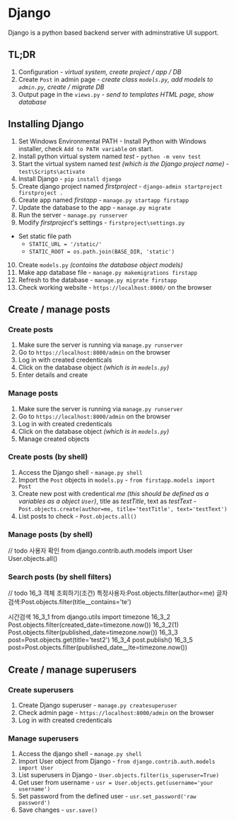 # Django

Django is a python based backend server with adminstrative UI support.

## TL;DR

1. Configuration *- virtual system, create project / app / DB*
2. Create `Post` in admin page *- create class `models.py`, add models to `admin.py`, create / migrate DB*
3. Output page in the `views.py` *- send to templates HTML page, show database*

## Installing Django

1. Set Windows Environmental PATH - Install Python with Windows installer, check `Add to PATH variable` on start.
2. Install python virtual system named *test* - `python -m venv test`
3. Start the virtual system named *test (which is the Django project name)* - `test\Scripts\activate`
4. Install Django - `pip install django`
5. Create django project named *firstproject* - `django-admin startproject firstproject .`
6. Create app named *firstapp* - `manage.py startapp firstapp`
7. Update the database to the app - `manage.py migrate`
8. Run the server - `manage.py runserver`
9. Modify *firstproject*'s settings - `firstproject\settings.py`
  - Set static file path
    - `STATIC_URL = '/static/'`
    - `STATIC_ROOT = os.path.join(BASE_DIR, 'static')`
10. Create `models.py` *(contains the database object models)*
11. Make app database file - `manage.py makemigrations firstapp`
12. Refresh to the database - `manage.py migrate firstapp`
13. Check working website - `https://localhost:8000/` on the browser

## Create / manage posts

### Create posts
1. Make sure the server is running via `manage.py runserver`
2. Go to `https://localhost:8000/admin` on the browser
3. Log in with created credenticals
4. Click on the database object *(which is in `models.py`)*
5. Enter details and create

### Manage posts
1. Make sure the server is running via `manage.py runserver`
2. Go to `https://localhost:8000/admin` on the browser
3. Log in with created credenticals
4. Click on the database object *(which is in `models.py`)*
5. Manage created objects

### Create posts (by shell)
1. Access the Django shell - `manage.py shell`
2. Import the `Post` objects in `models.py` - `from firstapp.models import Post`
3. Create new post with credentical *me (this should be defined as a variables as a object `User`)*, title as *testTitle*, text as *testText* - `Post.objects.create(author=me, title='testTitle', text='testText')`
4. List posts to check - `Post.objects.all()`

### Manage posts (by shell)
// todo
사용자 확인
from django.contrib.auth.models import User
User.objects.all()

### Search posts (by shell filters)
// todo
16_3 객체 조회하기(조건)
특정사용자:Post.objects.filter(author=me)
글자검색:Post.objects.filter(title__contains='te')

시간검색
16_3_1 from django.utils import timezone
16_3_2 Post.objects.filter(created_date=timezone.now())
16_3_2(1) Post.objects.filter(published_date=timezone.now())
16_3_3 post=Post.objects.get(title='test2')
16_3_4 post.publish()
16_3_5 post=Post.objects.filter(published_date__lte=timezone.now())

## Create / manage superusers

### Create superusers
1. Create Django superuser - `manage.py createsuperuser`
2. Check admin page - `https://localhost:8000/admin` on the browser
3. Log in with created credenticals

### Manage superusers
1. Access the django shell - `manage.py shell`
2. Import User object from Django - `from django.contrib.auth.models import User`
3. List superusers in Django - `User.objects.filter(is_superuser=True)`
4. Get user from username - `usr = User.objects.get(username='your username')`
5. Set password from the defined user - `usr.set_password('raw password')`
6. Save changes - `usr.save()`
